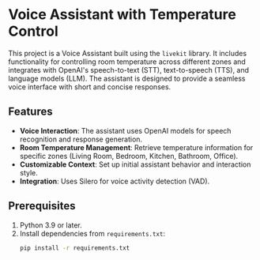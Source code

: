 # Voice Assistant with Temperature Control

This project is a Voice Assistant built using the `livekit` library. It includes functionality for controlling room temperature across different zones and integrates with OpenAI's speech-to-text (STT), text-to-speech (TTS), and language models (LLM). The assistant is designed to provide a seamless voice interface with short and concise responses.

## Features

- **Voice Interaction**: The assistant uses OpenAI models for speech recognition and response generation.
- **Room Temperature Management**: Retrieve temperature information for specific zones (Living Room, Bedroom, Kitchen, Bathroom, Office).
- **Customizable Context**: Set up initial assistant behavior and interaction style.
- **Integration**: Uses Silero for voice activity detection (VAD).

## Prerequisites

1. Python 3.9 or later.
2. Install dependencies from `requirements.txt`:
   ```bash
   pip install -r requirements.txt
